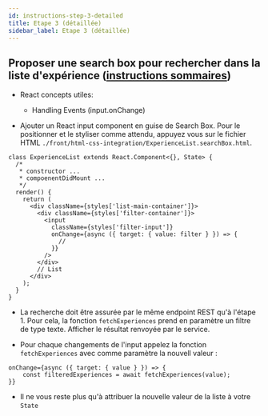 ```yaml
---
id: instructions-step-3-detailed
title: Etape 3 (détaillée)
sidebar_label: Etape 3 (détaillée)
---
```


## Proposer une search box pour rechercher dans la liste d'expérience ([instructions sommaires](./step-3-summary.md))

- React concepts utiles:

  - Handling Events (input.onChange)

- Ajouter un React input component en guise de Search Box. Pour le positionner et le styliser comme attendu, appuyez vous sur le fichier HTML `./front/html-css-integration/ExperienceList.searchBox.html`.

```tsx
class ExperienceList extends React.Component<{}, State> {
  /*
   * constructor ...
   * compoenentDidMount ...
   */
  render() {
    return (
      <div className={styles['list-main-container']}>
        <div className={styles['filter-container']}>
          <input
            className={styles['filter-input']}
            onChange={async ({ target: { value: filter } }) => {
              //
            }}
          />
        </div>
        // List
      </div>
    );
  }
}
```

- La recherche doit être assurée par le même endpoint REST qu'à l'étape 1. Pour cela, la fonction `fetchExperiences` prend en paramètre un filtre de type texte. Afficher le résultat renvoyée par le service.

- Pour chaque changements de l'input appelez la fonction `fetchExperiences` avec comme paramètre la nouvell valeur :

```tsx
onChange={async ({ target: { value } }) => {
    const filteredExperiences = await fetchExperiences(value);
}}
```

- Il ne vous reste plus qu'à attribuer la nouvelle valeur de la liste à votre `State`
